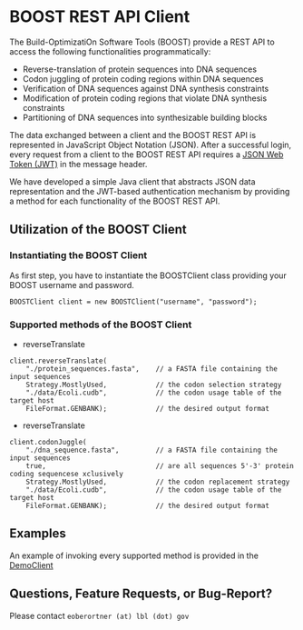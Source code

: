 # BOOST REST API Client

The Build-OptimizatiOn Software Tools (BOOST) provide a REST API to access the following 
functionalities programmatically:
- Reverse-translation of protein sequences into DNA sequences
- Codon juggling of protein coding regions within DNA sequences
- Verification of DNA sequences against DNA synthesis constraints
- Modification of protein coding regions that violate DNA synthesis constraints
- Partitioning of DNA sequences into synthesizable building blocks

The data exchanged between a client and the BOOST REST API is represented in JavaScript Object Notation (JSON). 
After a successful login, every request from a client to the BOOST REST API requires a 
<a href="https://jwt.io/" target="_blank">JSON Web Token (JWT)</a> in the message header.

We have developed a simple Java client that abstracts JSON data representation and the JWT-based authentication mechanism 
by providing a method for each functionality of the BOOST REST API.

## Utilization of the BOOST Client

### Instantiating the BOOST Client
 
As first step, you have to instantiate the BOOSTClient class providing your BOOST username and password.

```
BOOSTClient client = new BOOSTClient("username", "password");
```

### Supported methods of the BOOST Client

* reverseTranslate

```
client.reverseTranslate(
	"./protein_sequences.fasta",	// a FASTA file containing the input sequences 
	Strategy.MostlyUsed, 			// the codon selection strategy
	"./data/Ecoli.cudb", 			// the codon usage table of the target host
	FileFormat.GENBANK);			// the desired output format
```

* reverseTranslate

```
client.codonJuggle(
	"./dna_sequence.fasta",			// a FASTA file containing the input sequences 
	true,							// are all sequences 5'-3' protein coding sequencese xclusively  
	Strategy.MostlyUsed,			// the codon replacement strategy
	"./data/Ecoli.cudb", 			// the codon usage table of the target host
	FileFormat.GENBANK);			// the desired output format
```
## Examples 

An example of invoking every supported method is provided in the [DemoClient](https://github.com/eoberortner/BOOST-REST-Client/blob/master/src/test/java/gov/doe/jgi/boost/client/DemoClient.java) 

## Questions, Feature Requests, or Bug-Report?

Please contact ```eoberortner (at) lbl (dot) gov``` 







     